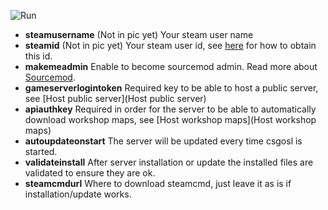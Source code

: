 ![Run](https://raw.githubusercontent.com/wiki/lenosisnickerboa/csgosl/pics/config-page-steam.jpg)

* **steamusername** (Not in pic yet) Your steam user name
* **steamid** (Not in pic yet) Your steam user id, see [here](https://steamcommunity.com/sharedfiles/filedetails/?id=209000244) for how to obtain this id.
* **makemeadmin** Enable to become sourcemod admin. Read more about [Sourcemod](Sourcemod).
* **gameserverlogintoken** Required key to be able to host a public server, see [Host public server](Host public server)
* **apiauthkey** Required in order for the server to be able to automatically download workshop maps, see [Host workshop maps](Host workshop maps)
* **autoupdateonstart** The server will be updated every time csgosl is started.
* **validateinstall** After server installation or update the installed files are validated to ensure they are ok.
* **steamcmdurl** Where to download steamcmd, just leave it as is if installation/update works.